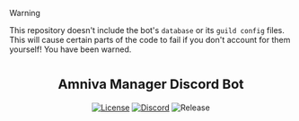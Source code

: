 > [!WARNING]
> This repository doesn't include the bot's `database` or its `guild config` files. This will cause certain parts of the code to fail if you don't account for them yourself! You have been warned.

<h1 align="center">
  <sup>Amniva Manager Discord Bot</sup>
</h1>

<div align="center">

  [![License][license-badge]][license-redirect]
  [![Discord][discord-badge]][discord-redirect]
  ![Release][release-badge]
  
</div>

[license-badge]: https://img.shields.io/badge/License-MIT-green
[license-redirect]: https://github.com/datonescvr1ae/amniva-manager/blob/main/LICENSE

[release-badge]: https://img.shields.io/badge/Release-Null-red

[discord-badge]: https://img.shields.io/discord/1332385813199061074?logo=discord&logoColor=white&label=Discord&color=%235865F2
[discord-redirect]: https://discord.gg/qXjFtcqJae
